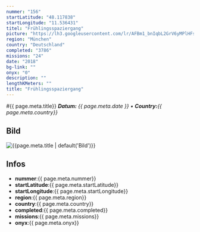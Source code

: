 ```yaml
---
nummer: "156"
startLatitude: "48.117838"
startLongitude: "11.536431"
titel: "Frühlingsspaziergang"
picture: "https://lh3.googleusercontent.com/lr/AFBm1_bnIqbL2GrV6yMPlHFsb_JhtqPWlj4TCO3s15TqKdH8tm0Y08awSActacs9eb2yd4jlAM0VZm2sEUzKOYAyDIWDgkTX-1qcsD98b-8C7aXiHPACbV6biVyYoduDEfku4TOQe1f4jJbZUfev0EV12ooRoh5U41vwpZVF5Nx4vJ1uGGKUmXVj7EHWxArIQ4wF2bxTNqvzImW1dXBGD88GWTK7izyMJ9vMePapLxoB77IAZIiJu_BtqpVBa1o1wvdgU8_51f5UDPU8JQon9dGYTXjyQg2AVDeKK_amGDxGnfkpDIocLxaRZouqTegQlX9iBZITkDbIFuxPdoBa6wnnkZsUct8p2gd0EpVmmEdin0T1uiIFUy10KHJZo2S9NZpiKU3HvuJcd4rhZEhvfFi1cJ9w4kpO6coeTr9LDzo-n9gE07iHnnmqjrYjL9Mkt-fGNo6K6KELtQBHAygh-46kA-etYHlvhDUhJyXP06dIclbcxsk2xONI1Q-fNlMV8BggRpty6n8YzTa0eVpoCInxa482nhMUQdDl4_tPFKeJKETD6fBsdbVs_AGoAWQ-Savakpw5asvUmFAJSg0jHI2h4dwC1qkklMv4ZPNiwXy57QLxh7BkwV_TFvPs0BMYW3wWUhRAztB0Lr1bKWSUliPRe9VCrk3K8v8n4RNVvrWaoni7uy_RT-K_Wl4D0H0POkM-TerIcDoj1-X7qxcjnHxg3lFS5afOOued6DOvmjCB9u0spqouykqXteurWKtUDGbCbJ4lvp6DIgn-f2s3HrQr9i9qp42urbrG8NVunFuM4iS430hfGfSfsGmHjeWkmD6wlXquimQc5RYInBDEiDBzWmzF6nQCo5-jhAlD"
region: "München"
country: "Deutschland"
completed: "3786"
missions: "24"
date: "2018"
bg-link: ""
onyx: "0"
description: ""
lengthKMeters: ""
title: "Frühlingsspaziergang"
---
```


#{{ page.meta.title}}
_**Datum:** {{ page.meta.date }} • **Country:**{{ page.meta.country}}_

## Bild
![{{page.meta.title | default('Bild')}}]({{page.meta.picture}})

## Infos
- **nummer**:{{ page.meta.nummer}}
- **startLatitude**:{{ page.meta.startLatitude}}
- **startLongitude**:{{ page.meta.startLongitude}}
- **region**:{{ page.meta.region}}
- **country**:{{ page.meta.country}}
- **completed**:{{ page.meta.completed}}
- **missions**:{{ page.meta.missions}}
- **onyx**:{{ page.meta.onyx}}

